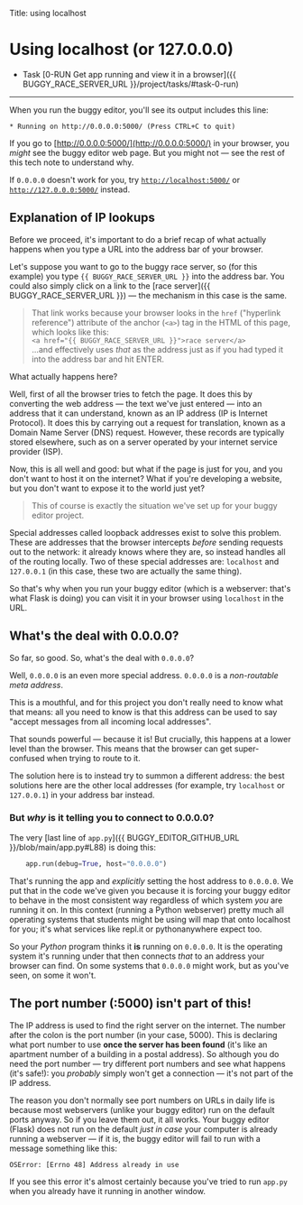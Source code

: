 Title: using localhost


# Using localhost (or 127.0.0.0)

* Task [0-RUN Get app running and view it in a browser]({{ BUGGY_RACE_SERVER_URL }}/project/tasks/#task-0-run)

---

When you run the buggy editor, you'll see its output includes this line:

    * Running on http://0.0.0.0:5000/ (Press CTRL+C to quit)

If you go to [http://0.0.0.0:5000/](http://0.0.0.0:5000/) in your browser, you
_might_ see the buggy editor web page. But you might not — see the rest of
this tech note to understand why.

If `0.0.0.0` doesn't work for you, try
[`http://localhost:5000/`](http://localhost:5000/) or
[`http://127.0.0.0:5000/`](http://127.0.0.0:5000/) instead.

## Explanation of IP lookups

Before we proceed, it's important to do a brief recap of what actually happens
when you type a URL into the address bar of your browser.

Let's suppose you want to go to the buggy race server, so (for this example)
you type `{{ BUGGY_RACE_SERVER_URL }}` into the address bar. You could also
simply click on a link to the [race server]({{ BUGGY_RACE_SERVER_URL }}) — the
mechanism in this case is the same.

> That link works because your browser looks in the `href` ("hyperlink
> reference") attribute of the anchor (`<a>`) tag in the HTML of this page,
> which looks like this:  
> `<a href="{{ BUGGY_RACE_SERVER_URL }}">race server</a>`  
> ...and effectively uses _that_ as the address just as if you had typed it
> into the address bar and hit ENTER.

What actually happens here?

Well, first of all the browser tries to fetch the page. It does this by
converting the web address — the text we've just entered — into an address
that it can understand, known as an IP address (IP is Internet Protocol). It
does this by carrying out a request for translation, known as a Domain Name
Server (DNS) request. However, these records are typically stored elsewhere,
such as on a server operated by your internet service provider (ISP).

Now, this is all well and good: but what if the page is just for you, and you
don't want to host it on the internet? What if you're developing a website, but
you don't want to expose it to the world just yet?

> This of course is exactly the situation we've set up for your buggy editor
> project.

Special addresses called loopback addresses exist to solve this problem. These
are addresses that the browser intercepts _before_ sending requests out to the
network: it already knows where they are, so instead handles all of the routing
locally. Two of these special addresses are:
`localhost` and `127.0.0.1` (in this case, these two are actually the same
thing).

So that's why when you run your buggy editor (which is a webserver: that's what
Flask is doing) you can visit it in your browser using `localhost` in the URL.


## What's the deal with 0.0.0.0?

So far, so good. So, what's the deal with `0.0.0.0`?

Well, `0.0.0.0` is an even more special address. `0.0.0.0` is a
_non-routable meta address_.

This is a mouthful, and for this project you don't really need to know what
that means: all you need to know is that this address can be used to say
"accept messages from all incoming local addresses".

That sounds powerful — because it is! But crucially, this happens at a lower
level than the browser. This means that the browser can get super-confused
when trying to route to it.

The solution here is to instead try to summon a different address: the best
solutions here are the other local addresses (for example, try `localhost` or
`127.0.0.1`) in your address bar instead.

### But _why_ is it telling you to connect to 0.0.0.0?

The very [last line of `app.py`]({{ BUGGY_EDITOR_GITHUB_URL }}/blob/main/app.py#L88)
is doing this:

```python
    app.run(debug=True, host="0.0.0.0")
```

That's running the app and _explicitly_ setting the host address to `0.0.0.0`.
We put that in the code we've given you because it is forcing your buggy editor
to behave in the most consistent way regardless of which system _you_ are
running it on. In this context (running a Python webserver) pretty much all
operating systems that students might be using will map that onto localhost for
you; it's what services like repl.it or pythonanywhere expect too.

So your _Python_ program thinks it **is** running on `0.0.0.0`. It is the
operating system it's running under that then connects _that_ to an address
your browser can find. On some systems that `0.0.0.0` might work, but as you've
seen, on some it won't.


## The port number (:5000) isn't part of this!

The IP address is used to find the right server on the internet. The number
after the colon is the port number (in your case, 5000). This is declaring
what port number to use **once the server has been found** (it's like an
apartment number of a building in a postal address). So although you do need
the port number — try different port numbers and see what happens (it's safe!):
you _probably_ simply won't get a connection — it's not part of the IP
address.

The reason you don't normally see port numbers on URLs in daily life is because
most webservers (unlike your buggy editor) run on the default ports anyway. So
if you leave them out, it all works. Your buggy editor (Flask) does not run on
the default _just in case_ your computer is already running a webserver — if it
is, the buggy editor will fail to run with a message something like this:

    OSError: [Errno 48] Address already in use

If you see this error it's almost certainly because you've tried to run `app.py`
when you already have it running in another window.

